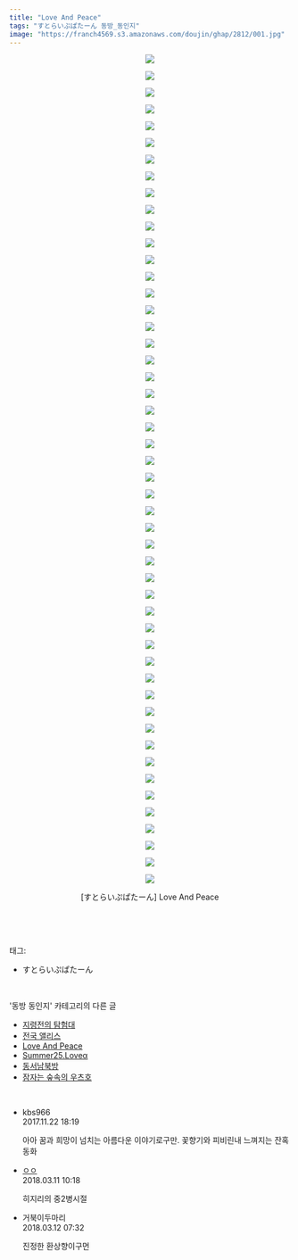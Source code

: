 ```yaml
---
title: "Love And Peace"
tags: "すとらいぷぱたーん 동방_동인지"
image: "https://franch4569.s3.amazonaws.com/doujin/ghap/2812/001.jpg"
---
```

<div class="article">
<p style="text-align: center; clear: none; float: none;"><img src="{{ site.imgserver2 }}/ghap/2812/001.jpg"/></p>
<p style="text-align: center; clear: none; float: none;"><img src="{{ site.imgserver2 }}/ghap/2812/002.jpg"/></p>
<p style="text-align: center; clear: none; float: none;"><img src="{{ site.imgserver2 }}/ghap/2812/003.jpg"/></p>
<p style="text-align: center; clear: none; float: none;"><img src="{{ site.imgserver2 }}/ghap/2812/004.jpg"/></p>
<p style="text-align: center; clear: none; float: none;"><img src="{{ site.imgserver2 }}/ghap/2812/005.jpg"/></p>
<p style="text-align: center; clear: none; float: none;"><img src="{{ site.imgserver2 }}/ghap/2812/006.jpg"/></p>
<p style="text-align: center; clear: none; float: none;"><img src="{{ site.imgserver2 }}/ghap/2812/007.jpg"/></p>
<p style="text-align: center; clear: none; float: none;"><img src="{{ site.imgserver2 }}/ghap/2812/008.jpg"/></p>
<p style="text-align: center; clear: none; float: none;"><img src="{{ site.imgserver2 }}/ghap/2812/009.jpg"/></p>
<p style="text-align: center; clear: none; float: none;"><img src="{{ site.imgserver2 }}/ghap/2812/010.jpg"/></p>
<p style="text-align: center; clear: none; float: none;"><img src="{{ site.imgserver2 }}/ghap/2812/011.jpg"/></p>
<p style="text-align: center; clear: none; float: none;"><img src="{{ site.imgserver2 }}/ghap/2812/012.jpg"/></p>
<p style="text-align: center; clear: none; float: none;"><img src="{{ site.imgserver2 }}/ghap/2812/013.jpg"/></p>
<p style="text-align: center; clear: none; float: none;"><img src="{{ site.imgserver2 }}/ghap/2812/014.jpg"/></p>
<p style="text-align: center; clear: none; float: none;"><img src="{{ site.imgserver2 }}/ghap/2812/015.jpg"/></p>
<p style="text-align: center; clear: none; float: none;"><img src="{{ site.imgserver2 }}/ghap/2812/016.jpg"/></p>
<p style="text-align: center; clear: none; float: none;"><img src="{{ site.imgserver2 }}/ghap/2812/017.jpg"/></p>
<p style="text-align: center; clear: none; float: none;"><img src="{{ site.imgserver2 }}/ghap/2812/018.jpg"/></p>
<p style="text-align: center; clear: none; float: none;"><img src="{{ site.imgserver2 }}/ghap/2812/019.jpg"/></p>
<p style="text-align: center; clear: none; float: none;"><img src="{{ site.imgserver2 }}/ghap/2812/020.jpg"/></p>
<p style="text-align: center; clear: none; float: none;"><img src="{{ site.imgserver2 }}/ghap/2812/021.jpg"/></p>
<p style="text-align: center; clear: none; float: none;"><img src="{{ site.imgserver2 }}/ghap/2812/022.jpg"/></p>
<p style="text-align: center; clear: none; float: none;"><img src="{{ site.imgserver2 }}/ghap/2812/023.jpg"/></p>
<p style="text-align: center; clear: none; float: none;"><img src="{{ site.imgserver2 }}/ghap/2812/024.jpg"/></p>
<p style="text-align: center; clear: none; float: none;"><img src="{{ site.imgserver2 }}/ghap/2812/025.jpg"/></p>
<p style="text-align: center; clear: none; float: none;"><img src="{{ site.imgserver2 }}/ghap/2812/026.jpg"/></p>
<p style="text-align: center; clear: none; float: none;"><img src="{{ site.imgserver2 }}/ghap/2812/027.jpg"/></p>
<p style="text-align: center; clear: none; float: none;"><img src="{{ site.imgserver2 }}/ghap/2812/028.jpg"/></p>
<p style="text-align: center; clear: none; float: none;"><img src="{{ site.imgserver2 }}/ghap/2812/029.jpg"/></p>
<p style="text-align: center; clear: none; float: none;"><img src="{{ site.imgserver2 }}/ghap/2812/030.jpg"/></p>
<p style="text-align: center; clear: none; float: none;"><img src="{{ site.imgserver2 }}/ghap/2812/031.jpg"/></p>
<p style="text-align: center; clear: none; float: none;"><img src="{{ site.imgserver2 }}/ghap/2812/032.jpg"/></p>
<p style="text-align: center; clear: none; float: none;"><img src="{{ site.imgserver2 }}/ghap/2812/033.jpg"/></p>
<p style="text-align: center; clear: none; float: none;"><img src="{{ site.imgserver2 }}/ghap/2812/034.jpg"/></p>
<p style="text-align: center; clear: none; float: none;"><img src="{{ site.imgserver2 }}/ghap/2812/035.jpg"/></p>
<p style="text-align: center; clear: none; float: none;"><img src="{{ site.imgserver2 }}/ghap/2812/036.jpg"/></p>
<p style="text-align: center; clear: none; float: none;"><img src="{{ site.imgserver2 }}/ghap/2812/037.jpg"/></p>
<p style="text-align: center; clear: none; float: none;"><img src="{{ site.imgserver2 }}/ghap/2812/038.jpg"/></p>
<p style="text-align: center; clear: none; float: none;"><img src="{{ site.imgserver2 }}/ghap/2812/039.jpg"/></p>
<p style="text-align: center; clear: none; float: none;"><img src="{{ site.imgserver2 }}/ghap/2812/040.jpg"/></p>
<p style="text-align: center; clear: none; float: none;"><img src="{{ site.imgserver2 }}/ghap/2812/041.jpg"/></p>
<p style="text-align: center; clear: none; float: none;"><img src="{{ site.imgserver2 }}/ghap/2812/042.jpg"/></p>
<p style="text-align: center; clear: none; float: none;"><img src="{{ site.imgserver2 }}/ghap/2812/043.jpg"/></p>
<p style="text-align: center; clear: none; float: none;"><img src="{{ site.imgserver2 }}/ghap/2812/044.jpg"/></p>
<p style="text-align: center; clear: none; float: none;"><img src="{{ site.imgserver2 }}/ghap/2812/045.jpg"/></p>
<p style="text-align: center; clear: none; float: none;"><img src="{{ site.imgserver2 }}/ghap/2812/046.jpg"/></p>
<p style="text-align: center; clear: none; float: none;"><img src="{{ site.imgserver2 }}/ghap/2812/047.jpg"/></p>
<p style="text-align: center; clear: none; float: none;"><img src="{{ site.imgserver2 }}/ghap/2812/048.jpg"/></p>
<p style="text-align: center; clear: none; float: none;"><img src="{{ site.imgserver2 }}/ghap/2812/049.jpg"/></p>
<p style="text-align: center; clear: none; float: none;"><img src="{{ site.imgserver2 }}/ghap/2812/050.jpg"/></p>
<p style="text-align: center; clear: none; float: none;">[すとらいぷぱたーん] Love And Peace</p>
<p><br/></p>
</div><br/>
<div class="tagTrail">
<p>태그: </p>
<ul>
<li>すとらいぷぱたーん</li>
</ul>
</div><br/>
<div class="another">
<p>'동방 동인지' 카테고리의 다른 글</p>
<ul>
<li><a href="/ghap_2814">지령전의 탐험대</a></li>
<li><a href="/ghap_2813">전국 앨리스</a></li>
<li><a href="/ghap_2812">Love And Peace</a></li>
<li><a href="/ghap_2811">Summer25.Loveα</a></li>
<li><a href="/ghap_2810">동서남북방</a></li>
<li><a href="/ghap_2809">잠자는 숲속의 우츠호</a></li>
</ul>
</div><br/>
<div class="cb_module cb_fluid">
<div class="cb_wrt cb_profile">
<div class="comment">
<ul>
<li class="cb_thumb_off" id="comment15135240">
<div class="cb_comment_area">
<div class="cb_info_area">
<div class="cb_section">
<span class="cb_nick_name">kbs966</span>
</div>
<div class="cb_section">
<span class="cb_date">2017.11.22 18:19 </span>
</div>
</div>
<div class="cb_dsc_comment">
<p class="cb_dsc">
											아아 꿈과 희망이 넘치는 아름다운 이야기로구만. 꽃향기와 피비린내 느껴지는 잔혹동화
										</p>
</div>
</div></li>
<li class="cb_thumb_off" id="comment15217459">
<div class="cb_comment_area">
<div class="cb_info_area">
<div class="cb_section">
<span class="cb_nick_name"> <a href="http://http:/ㄱㄷ극딧ㅇ7z8au1bh" onclick="return openLinkInNewWindow(this)">ㅇㅇ</a></span>
</div>
<div class="cb_section">
<span class="cb_date">2018.03.11 10:18 </span>
</div>
</div>
<div class="cb_dsc_comment">
<p class="cb_dsc">
											히지리의 중2병시절
										</p>
</div>
</div></li>
<li class="cb_thumb_off" id="comment15218033">
<div class="cb_comment_area">
<div class="cb_info_area">
<div class="cb_section">
<span class="cb_nick_name">거북이두마리</span>
</div>
<div class="cb_section">
<span class="cb_date">2018.03.12 07:32 </span>
</div>
</div>
<div class="cb_dsc_comment">
<p class="cb_dsc">
											진정한 환상향이구먼
										</p>
</div>
</div></li>
</ul>
</div>
</div><!-- commentList close -->
</div><br/>
